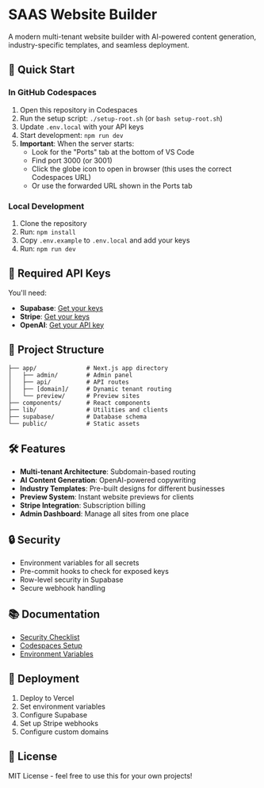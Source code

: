 # SAAS Website Builder

A modern multi-tenant website builder with AI-powered content generation, industry-specific templates, and seamless deployment.

## 🚀 Quick Start

### In GitHub Codespaces
1. Open this repository in Codespaces
2. Run the setup script: `./setup-root.sh` (or `bash setup-root.sh`)
3. Update `.env.local` with your API keys
4. Start development: `npm run dev`
5. **Important**: When the server starts:
   - Look for the "Ports" tab at the bottom of VS Code
   - Find port 3000 (or 3001)
   - Click the globe icon to open in browser (this uses the correct Codespaces URL)
   - Or use the forwarded URL shown in the Ports tab

### Local Development
1. Clone the repository
2. Run: `npm install`
3. Copy `.env.example` to `.env.local` and add your keys
4. Run: `npm run dev`

## 🔑 Required API Keys

You'll need:
- **Supabase**: [Get your keys](https://supabase.com)
- **Stripe**: [Get your keys](https://stripe.com)
- **OpenAI**: [Get your API key](https://openai.com)

## 📁 Project Structure

```
├── app/              # Next.js app directory
│   ├── admin/        # Admin panel
│   ├── api/          # API routes
│   ├── [domain]/     # Dynamic tenant routing
│   └── preview/      # Preview sites
├── components/       # React components
├── lib/              # Utilities and clients
├── supabase/         # Database schema
└── public/           # Static assets
```

## 🛠️ Features

- **Multi-tenant Architecture**: Subdomain-based routing
- **AI Content Generation**: OpenAI-powered copywriting
- **Industry Templates**: Pre-built designs for different businesses
- **Preview System**: Instant website previews for clients
- **Stripe Integration**: Subscription billing
- **Admin Dashboard**: Manage all sites from one place

## 🔒 Security

- Environment variables for all secrets
- Pre-commit hooks to check for exposed keys
- Row-level security in Supabase
- Secure webhook handling

## 📚 Documentation

- [Security Checklist](SECURITY_CHECKLIST.md)
- [Codespaces Setup](scripts/codespaces-setup.sh)
- [Environment Variables](.env.example)

## 🚀 Deployment

1. Deploy to Vercel
2. Set environment variables
3. Configure Supabase
4. Set up Stripe webhooks
5. Configure custom domains

## 📝 License

MIT License - feel free to use this for your own projects!
